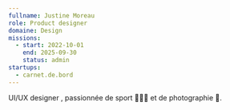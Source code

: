 ```yaml
---
fullname: Justine Moreau
role: Product designer 
domaine: Design
missions:
  - start: 2022-10-01
    end: 2025-09-30
    status: admin
startups:
  - carnet.de.bord
---
```


UI/UX  designer , passionnée de sport 🏃🏻‍♀️ et de photographie 📸.
